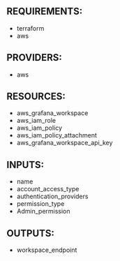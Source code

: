 REQUIREMENTS:
------------
* terraform
* aws

PROVIDERS:
---------
* aws

RESOURCES:
---------
* aws_grafana_workspace
* aws_iam_role
* aws_iam_policy
* aws_iam_policy_attachment
* aws_grafana_workspace_api_key

INPUTS:
------
* name   
* account_access_type
* authentication_providers
* permission_type
* Admin_permission

OUTPUTS:
-------
* workspace_endpoint
